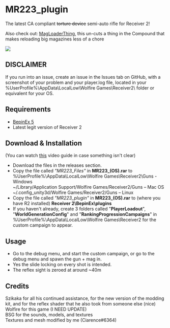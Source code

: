# MR223_plugin
The latest CA compliant ~~torture device~~ semi-auto rifle for Receiver 2!<br>

Also check out: [MagLoaderThing](https://github.com/CiarenceW/MagLoaderThing), this un-cuts a thing in the Compound that makes reloading big magazines less of a chore

<image align="center" src="coolpic/thebeatingofamilliondrums.png">

## DISCLAIMER
If you run into an issue, create an issue in the Issues tab on GitHub, with a screenshot of your problem and your player.log file, located in your  %UserProfile%\AppData\LocalLow\Wolfire Games\Receiver2\ folder or equivalent for your OS.

## Requirements
 - [BepinEx 5](https://github.com/BepInEx/BepInEx/releases/tag/v5.4.21)
 - Latest legit version of Receiver 2
## Download & Installation
(You can watch [this](https://www.youtube.com/watch?v=xe5f_CwQQVo) video guide in case something isn't clear)  							
 - Download the files in the releases section.<br />
 - Copy the file called _"MR223_Files"_ in **MR223_(OS).rar** to <br />
 %UserProfile%\AppData\LocalLow\Wolfire Games\Receiver2\Guns - Windows <br />
 ~/Library/Application Support/Wolfire Games/Receiver2/Guns – Mac OS<br />
 ~/.config_unity3d/Wolfire Games/Receiver2/Guns – Linux <br />
 - Copy the file called _"MR223_plugin"_ in **MR223_(OS).rar** to (where you have R2 installed) **Receiver 2\BepinEx\plugins**
 - If you haven't already, create 3 folders called "**PlayerLoadout**", "**WorldGenerationConfig**" and "**RankingProgressionCampaigns**" in %UserProfile%\AppData\LocalLow\Wolfire Games\Receiver2 for the custom campaign to appear.
 ## Usage
 - Go to the debug menu, and start the custom campaign, or go to the debug menu and spawn the gun + mag in.<br>
 - Yes the slide locking on every shot is intended.<br>
 - The reflex sight is zeroed at around ~40m
## Credits
 Szikaka for all his continued assistance, for the new version of the modding kit, and for the reflex shader that he also took from someone else (nice) </br>
 Wolfire for this game (I NEED UPDATE)</br>
 BSG for the sounds, models, and textures</br>
 Textures and mesh modified by me (Ciarence#6364) </br>

